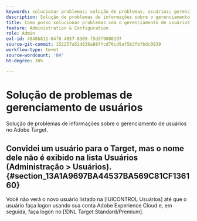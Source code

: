 ```yaml
---
keywords: solucionar problemas; solução de problemas; usuários; gerenciamento de usuários
description: Solução de problemas de informações sobre o gerenciamento de usuários no Adobe Target.
title: Como posso solucionar problemas com o gerenciamento de usuários?
feature: Administration & Configuration
role: Admin
exl-id: 4848b811-04f8-4857-8309-f5d3f9086197
source-git-commit: 152257a52d836a88ffcd76cd9af5b3fbfbdc0839
workflow-type: tm+mt
source-wordcount: '84'
ht-degree: 30%

---
```


# Solução de problemas de gerenciamento de usuários

Solução de problemas de informações sobre o gerenciamento de usuários no Adobe Target.

## Convidei um usuário para o Target, mas o nome dele não é exibido na lista Usuários (Administração > Usuários). {#section_13A1A9697BA44537BA569C81CF136160}

Você não verá o novo usuário listado na [!UICONTROL Usuários] até que o usuário faça logon usando sua conta Adobe Experience Cloud e, em seguida, faça logon no [!DNL Target Standard/Premium].
